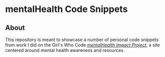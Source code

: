 # mentalHealth Code Snippets
## About
This repository is meant to showcase a number of personal code snippets from work I did on the Girl's Who Code [*mentalHealth Impact Project*](https://github.com/girlswhocodeCQY/mentalHealth), a site centered around mental health awareness and resources.
